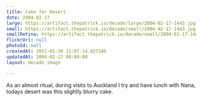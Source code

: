 ```yaml
---
title: Cake for Desert
date: 2004-02-17
large: https://artifact.thepatrick.io/decade/large/2004-02-17-1443.jpg
small: https://artifact.thepatrick.io/decade/small/2004-02-17-1443.jpg
smallRetina: https://artifact.thepatrick.io/decade/small/2004-02-17-1443@2x.jpg
flickrUrl: null
photoId: null
createdAt: 2011-01-30 11:07:14.827145
updatedAt: 2004-02-17 00:00:00
layout: decade-image

---
```

As an almost ritual, during visits to Auckland I try and have lunch with Nana, todays desert was this slightly blurry cake.

